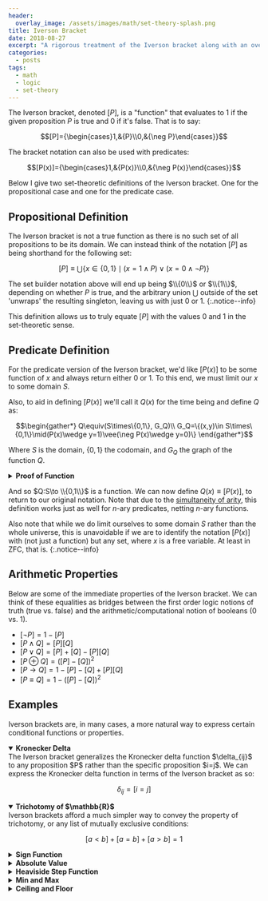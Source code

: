 ```yaml
---
header:
  overlay_image: /assets/images/math/set-theory-splash.png
title: Iverson Bracket
date: 2018-08-27
excerpt: "A rigorous treatment of the Iverson bracket along with an overview of its properties and uses."
categories:
  - posts
tags: 
  - math
  - logic
  - set-theory
---
```


The Iverson bracket, denoted $[P]$, is a "function" that evaluates to $1$ if the given proposition $P$ is true and $0$ if it's false. That is to say:

$$[P]={\begin{cases}1,&{P}\\0,&{\neg P}\end{cases}}$$

The bracket notation can also be used with predicates:

$$[P(x)]={\begin{cases}1,&{P(x)}\\0,&{\neg P(x)}\end{cases}}$$

Below I give two set-theoretic definitions of the Iverson bracket. One for the propositional case and one for the predicate case.

## Propositional Definition
The Iverson bracket is not a true function as there is no such set of all propositions to be its domain. We can instead think of the notation $[P]$ as being shorthand for the following set:

$$[P]\equiv\bigcup\{x\in \{0,1\}\mid(x=1\wedge P) \vee (x=0\wedge\neg P)\}$$

<!-- *Where $2=\\{0,1\\}$ as per its construction in the [natural numbers](\natural-numbers).* -->

The set builder notation above will end up being $\\{0\\}$ or $\\{1\\}$, depending on whether $P$ is true, and the arbitrary union $\bigcup$ outside of the set 'unwraps' the resulting singleton, leaving us with just $0$ or $1$.
{:.notice--info}

This definition allows us to truly equate $[P]$ with the values $0$ and $1$ in the set-theoretic sense.

## Predicate Definition
For the predicate version of the Iverson bracket, we'd like $[P(x)]$ to be some function of $x$ and always return either $0$ or $1$. To this end, we must limit our $x$ to some domain $S$.

Also, to aid in defining $[P(x)]$ we'll call it $Q(x)$ for the time being and define $Q$ as:

$$\begin{gather*}
Q\equiv(S\times\{0,1\}, G_Q)\\
G_Q=\{(x,y)\in S\times\{0,1\}\mid(P(x)\wedge y=1)\vee(\neg P(x)\wedge y=0)\}
\end{gather*}$$

Where $S$ is the domain, $\{0,1\}$ the codomain, and $G_Q$ the graph of the function $Q$.

<!-- While we could simply use the same definition above and replace all instances of $P$ with $P(x)$, it might instead be more useful to define $[P(x)]$ as a full blown set-theoretic function. -->

<details>
<summary><strong>Proof of Function</strong></summary>
Clearly $Q$ is a relation as $G_Q\subseteq S\times\{0,1\}$. But to show that $Q$ is a function, we must show that it is right-unique. This should be clear as for any $x\in S$, $P(x)\oplus\neg P(x)$ due to the law of the excluded middle, meaning there is only a single pair $(x,y)\in G_Q$.
</details>
<p></p>

And so $Q:S\to \\{0,1\\}$ is a function. We can now define $Q(x)\equiv [P(x)]$, to return to our original notation. Note that due to the [simultaneity of arity](/relations/#simultaneity-of-arity), this definition works just as well for $n$-ary predicates, netting $n$-ary functions.

Also note that while we do limit ourselves to some domain $S$ rather than the whole universe, this is unavoidable if we are to identify the notation $[P(x)]$ with (not just a function) but any set, where $x$ is a free variable. At least in ZFC, that is.
{:.notice--info}

## Arithmetic Properties
Below are some of the immediate properties of the Iverson bracket. We can think of these equalities as bridges between the first order logic notions of truth (true vs. false) and the arithmetic/computational notion of booleans ($0$ vs. $1$).

- $[\neg P]=1-[P]$
- $[P\wedge Q]=[P][Q]$
- $[P\vee Q]=[P]+[Q]-[P][Q]$
- $[P\oplus Q]=([P]-[Q])^2$
- $[P\rightarrow Q]=1-[P]-[Q]+[P][Q]$
- $[P\equiv Q]=1-([P]-[Q])^2$

<!-- Note that these properties apply to predicates $P(x), Q(y)$ as well, as long as we hold the inputs $x,y$ constant.
{: .notice--info} -->

<!-- *The last three can be solved via substitution of the first three and normal propositional calculus.* -->

## Examples
Iverson brackets are, in many cases, a more natural way to express certain conditional functions or properties.

<details open>
<summary><strong>Kronecker Delta</strong></summary>
The Iverson bracket generalizes the Kronecker delta function $\delta_{ij}$ to any proposition $P$ rather than the specific proposition $i=j$. We can express the Kronecker delta function in terms of the Iverson bracket as so:

$$\delta_{ij}=[i=j]$$
</details>

<details open>
<summary><strong>Trichotomy of $\mathbb{R}$</strong></summary>
Iverson brackets afford a much simpler way to convey the property of trichotomy, or any list of mutually exclusive conditions:

$$[a<b]+[a=b]+[a>b]=1$$
</details>

<details>
<summary><strong>Sign Function</strong></summary>
$$\operatorname{sgn}(x)=[x>0]-[x<0]\ \ \ \ \ \ (\text{For $x\not=0$})$$
</details>

<details>
<summary><strong>Absolute Value</strong></summary>
$$ {\begin{aligned}|x|&=x\cdot \operatorname {sgn}(x)\\&=x([x>0]-[x<0])\end{aligned}}$$
</details>

<details>
<summary><strong>Heaviside Step Function</strong></summary>
$$H(x)=[x>0]$$
</details>

<details>
<summary><strong>Min and Max</strong></summary>
$$\min(x,y)=x[x\leq y]+y[x>y]$$

$$\max(x,y)=x[x>y]+y[x\leq y]$$
</details>

<details>
<summary><strong>Ceiling and Floor</strong></summary>
$$\lceil x\rceil =\sum _{n\in\mathbb Z}n[n-1<x\le n]$$

$$\lfloor x\rfloor =\sum _{n\in\mathbb Z}n[n\le x<n+1]$$
</details>
